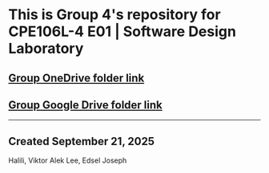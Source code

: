 # This is Group 4's repository for CPE106L-4 E01 | Software Design Laboratory
## [Group OneDrive folder link](https://mymailmapuaedu-my.sharepoint.com/:f:/g/personal/vaehalili_mymail_mapua_edu_ph/Egl8t6_xfZZIlMztcR8aE3MBHZ4Od8AqneyCv2K704_axA?e=vRGO9Z)
## [Group Google Drive folder link](https://drive.google.com/drive/folders/1WTYO8UZx_G207a434zJEYURb7RtfpUb3?usp=sharing)
---
Created September 21, 2025
---
Halili, Viktor Alek
Lee, Edsel Joseph